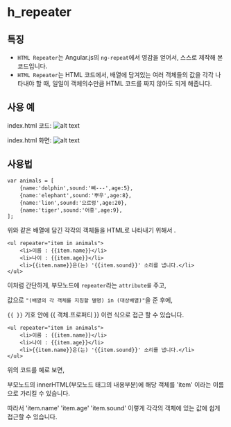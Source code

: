 # h_repeater

## 특징
- `HTML Repeater`는 Angular.js의 `ng-repeat`에서 영감을 얻어서, 스스로 제작해 본 코드입니다.
- `HTML Repeater`는 HTML 코드에서, 배열에 담겨있는 여러 객체들의 값을 각각 나타내야 할 때, 일일이 객체의수만큼 HTML 코드를 짜지 않아도 되게 해줍니다.

## 사용 예
index.html 코드:
![alt text](http://res.cloudinary.com/dxmiqvbcr/image/upload/v1474589966/%E1%84%89%E1%85%B3%E1%84%8F%E1%85%B3%E1%84%85%E1%85%B5%E1%86%AB%E1%84%89%E1%85%A3%E1%86%BA_2016-09-23_09.17.32_n0199x.png "HTML Screen")

index.html 화면:
![alt text](http://res.cloudinary.com/dxmiqvbcr/image/upload/v1474589966/%E1%84%89%E1%85%B3%E1%84%8F%E1%85%B3%E1%84%85%E1%85%B5%E1%86%AB%E1%84%89%E1%85%A3%E1%86%BA_2016-09-23_09.18.52_acgkbr.png "indexhtml Screen")
## 사용법
```
var animals = [
    {name:'dolphin',sound:'삐---',age:5},
    {name:'elephant',sound:'뿌우',age:8},
    {name:'lion',sound:'으르렁',age:20},
    {name:'tiger',sound:'어흥',age:9},
];
```

위와 같은 배열에 담긴 각각의 객체들을 HTML로 나타내기 위해서 .
```
<ul repeater="item in animals">
    <li>이름 : {{item.name}}</li>
    <li>나이 : {{item.age}}</li>
    <li>{{item.name}}은(는) '{{item.sound}}' 소리를 냅니다.</li>
</ul>
```
이처럼 간단하게, 부모노드에 `repeater`라는 `attribute를` 주고,

값으로 `"(배열의 각 객체를 지칭할 별명) in (대상배열)"`을 준 후에,

`{{ }}` 기호 안에 {{ 객체.프로퍼티 }} 이런 식으로 접근 할 수 있습니다.

```
<ul repeater="item in animals">
    <li>이름 : {{item.name}}</li>
    <li>나이 : {{item.age}}</li>
    <li>{{item.name}}은(는) '{{item.sound}}' 소리를 냅니다.</li>
</ul>
```
위의 코드를 예로 보면,

부모노드의 innerHTML(부모노드 태그의 내용부분)에 해당 객체를 'item' 이라는 이름으로 가리킬 수 있습니다.  

따라서 'item.name' 'item.age' 'item.sound' 이렇게 각각의 객체에 있는 값에 쉽게 접근할 수 있습니다.
